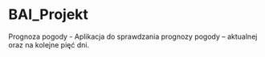 # BAI_Projekt
Prognoza pogody - Aplikacja do sprawdzania prognozy pogody – aktualnej oraz na kolejne pięć dni.
